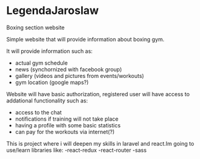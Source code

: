 # LegendaJaroslaw
Boxing section website

Simple website that will provide information about boxing gym.

It will provide information such as:

- actual gym schedule
- news (synchornized with facebook group)
- gallery (videos and pictures from events/workouts)
- gym location (google maps?)

Website will have basic authorization, registered user will have access to addational functionality such as:
- access to the chat
- notifications if training will not take place
- having a profile with some basic statistics
- can pay for the workouts via internet(?)


This is project where i will deepen my skills in laravel and react.Im going to use/learn libraries like:
-react-redux 
-react-router
-sass

